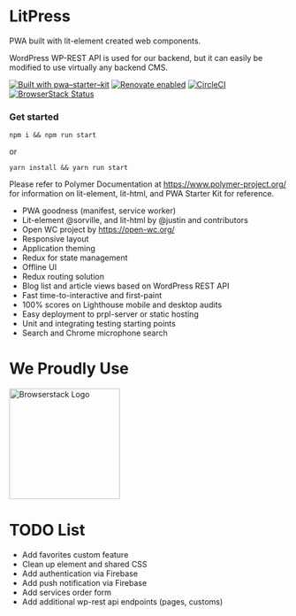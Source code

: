 # LitPress
PWA built with lit-element created web components.

WordPress WP-REST API is used for our backend, but it can easily be modified to use virtually any backend CMS.

[![Built with pwa–starter–kit](https://img.shields.io/badge/built_with-pwa–starter–kit_-blue.svg)](https://github.com/Polymer/pwa-starter-kit "Built with pwa–starter–kit")
[![Renovate enabled](https://img.shields.io/badge/renovate-enabled-brightgreen.svg)](https://renovatebot.com/)
[![CircleCI](https://circleci.com/gh/hyperpress/logicalphase.svg?style=svg)](https://circleci.com/gh/hyperpress/logicalphase)
[![BrowserStack Status](https://automate.browserstack.com/badge.svg?badge_key=SEJOaDRKNUd1NDF6c3FFaEtJOFFXdWdQa2tXN3RobWY0a3pzVllOSk1Haz0tLU1WUnRzVkVxUlpGR1VxbUd1RlAzdkE9PQ==--3d1ae9ade9e335a2a942aef4c0f1221dc477934e)](https://automate.browserstack.com/public-build/SEJOaDRKNUd1NDF6c3FFaEtJOFFXdWdQa2tXN3RobWY0a3pzVllOSk1Haz0tLU1WUnRzVkVxUlpGR1VxbUd1RlAzdkE9PQ==--3d1ae9ade9e335a2a942aef4c0f1221dc477934e)
### Get started

```
npm i && npm run start
```
or
```
yarn install && yarn run start
```

Please refer to Polymer Documentation at https://www.polymer-project.org/ for information on lit-element, lit-html, and PWA Starter Kit for reference.

- PWA goodness (manifest, service worker)
- Lit-element @sorville, and lit-html by @justin and contributors
- Open WC project by https://open-wc.org/
- Responsive layout
- Application theming
- Redux for state management
- Offline UI
- Redux routing solution
- Blog list and article views based on WordPress REST API
- Fast time-to-interactive and first-paint
- 100% scores on Lighthouse mobile and desktop audits
- Easy deployment to prpl-server or static hosting
- Unit and integrating testing starting points
- Search and Chrome microphone search

# We Proudly Use
<a href="http://browserstack.com/" style="border: none;"><img src="https://github.com/open-wc/open-wc/blob/master/assets/images/Browserstack-logo.svg" width="200" alt="Browserstack Logo" /></a>

# TODO List

- Add favorites custom feature
- Clean up element and shared CSS
- Add authentication via Firebase
- Add push notification via Firebase
- Add services order form
- Add additional wp-rest api endpoints (pages, customs)
